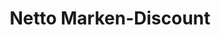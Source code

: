 ---
title: "Netto Marken-Discount"
url: /braunschweig/netto-marken-discount-roseliesstrasse/
shop: Supermarkt
---
